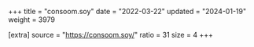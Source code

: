 +++
title = "consoom.soy"
date = "2022-03-22"
updated = "2024-01-19"
weight = 3979

[extra]
source = "https://consoom.soy/"
ratio = 31
size = 4
+++
